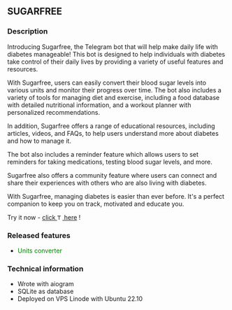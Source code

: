 ## SUGARFREE

### Description
Introducing Sugarfree, the Telegram bot that will help make daily life with diabetes manageable! This bot is designed to help individuals with diabetes take control of their daily lives by providing a variety of useful features and resources.

With Sugarfree, users can easily convert their blood sugar levels into various units and monitor their progress over time. The bot also includes a variety of tools for managing diet and exercise, including a food database with detailed nutritional information, and a workout planner with personalized recommendations.

In addition, Sugarfree offers a range of educational resources, including articles, videos, and FAQs, to help users understand more about diabetes and how to manage it.

The bot also includes a reminder feature which allows users to set reminders for taking medications, testing blood sugar levels, and more.

Sugarfree also offers a community feature where users can connect and share their experiences with others who are also living with diabetes.

With Sugarfree, managing diabetes is easier than ever before. It's a perfect companion to keep you on track, motivated and educate you. 

Try it now - 
<a href="https://t.me/sugarfree_diaBot">  click <img src="https://upload.wikimedia.org/wikipedia/commons/thumb/8/82/Telegram_logo.svg/240px-Telegram_logo.svg.png" height="12" alt="Telegram"> here</a> !


### Released features
 - <p style="color:Green">Units converter</p>

### Technical information
 - Wrote with aiogram
 - SQLite as database
 - Deployed on VPS Linode with Ubuntu 22.10
